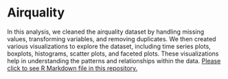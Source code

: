 # Airquality
In this analysis, we cleaned the airquality dataset by handling missing values, transforming variables, and removing duplicates. We then created various visualizations to explore the dataset, including time series plots, boxplots, histograms, scatter plots, and faceted plots. These visualizations help in understanding the patterns and relationships within the data.
[Please click to see R Markdown file in this repository.](https://rpubs.com/zahraRV/Airquality)
